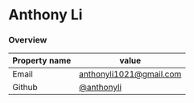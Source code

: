 Anthony Li
======================================


### Overview

| Property name | value |
|---------------|-------|
| Email         | [anthonyli1021@gmail.com](mailto://anthonyli1021@gmail.com) |
| Github        | [@anthonyli](https://github.com/anthonyli) |


